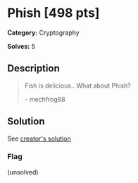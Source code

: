# Phish [498 pts]

**Category:** Cryptography

**Solves:** 5

## Description
>Fish is delicious.. What about Phish?
> 
> \- mechfrog88

## Solution

See [creator's solution](https://github.com/NUSGreyhats/welcome-ctf-2021/blob/main/Challenges/Cryptography/phish/sol.py)

### Flag
(unsolved)
